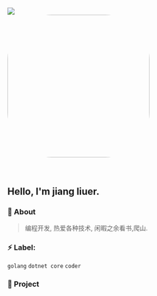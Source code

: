 <!-- 动态打字效果 -->
<h1 align="left">
  <a href="https://liuzhihang.com/">
    <img src="https://readme-typing-svg.herokuapp.com?color=%23000000&lines=小航书|专属于你的编程指南！;console.log(%22Hello%EF%BC%8Cworld%22)">
  </a
</h1>

<!-- 图片 -->
<div align="left" >
  <img order-radius="100px" src="https://github.com/xiaohangshuhub/xiaohangshuhub/1.gif" style="border-radius: 100px; width: 320px; height: 320px;" />
</div>
<br>

## Hello, I'm jiang liuer.

### :eyes: About

> 编程开发, 热爱各种技术, 闲暇之余看书,爬山.

### :zap: Label:

`golang` `dotnet core`   `coder`


### :pushpin: Project


